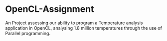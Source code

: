 # OpenCL-Assignment

An Project assessing our ability to program a Temperature analysis application in OpenCL, analysing 1.8 million temperatures through the use of Parallel programming.

